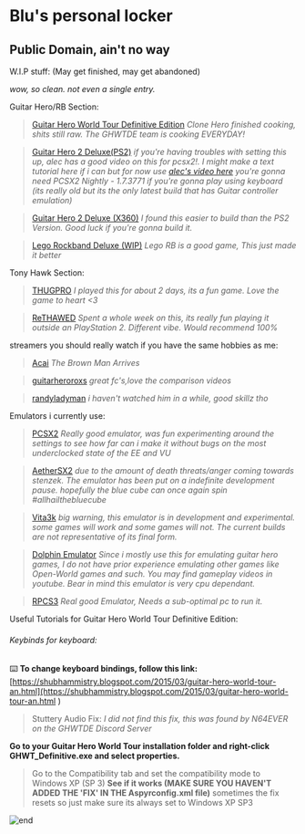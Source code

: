 # Blu's personal locker

## Public Domain, ain't no way




W.I.P stuff: (May get finished, may get abandoned)

*wow, so clean. not even a single entry.*







Guitar Hero/RB Section: 

> [Guitar Hero World Tour Definitive Edition](https://ghwt.de)
*Clone Hero finished cooking, shits still raw. The GHWTDE team is cooking EVERYDAY!*

> [Guitar Hero 2 Deluxe(PS2)](https://github.com/hmxmilohax/Guitar-Hero-II-Deluxe)
> *if you're having troubles with setting this up, alec has a good video on this for pcsx2!. I might make a text tutorial here if i can but for now use [alec's video here](https://www.youtube.com/watch?v=LJ8JIMBVBmE&t=378s)*
> *you're gonna need PCSX2 Nightly - 1.7.3771 if you're gonna play using keyboard (its really old but its the only latest build that has Guitar controller emulation)*

> [Guitar Hero 2 Deluxe (X360)](https://github.com/hmxmilohax/Guitar-Hero-II-Deluxe-360)
*I found this easier to build than the PS2 Version. Good luck if you're gonna build it.*

> [Lego Rockband Deluxe (WIP)](https://github.com/hmxmilohax/lego-rock-band-deluxe) 
*Lego RB is a good game, This just made it better*





Tony Hawk Section: 

> [THUGPRO](http://thugpro.com/)
*I played this for about 2 days, its a fun game. Love the game to heart <3*

> [ReTHAWED](https://rethawed.webflow.io/)
*Spent a whole week on this, its really fun playing it outside an PlayStation 2. Different vibe. Would recommend 100%*





streamers you should really watch if you have the same hobbies as me:

> [Acai](https://www.youtube.com/channel/UC3r2fHMP1OXoKt-FBgwVnOA)
*The Brown Man Arrives*

> [guitarheroroxs](https://m.youtube.com/user/guitarheroROXS)
*great fc's,love the comparison videos*

>[randyladyman](https://www.youtube.com/channel/UCymX7U9bkmXIKYmQEU3DqwA)
*i haven't watched him in a while, good skillz tho*




Emulators i currently use:

> [PCSX2](https://pcsx2.net)
*Really good emulator, was fun experimenting around the settings to see how far can i make it without bugs on the most underclocked state of the EE and VU*

>[AetherSX2](https://www.aethersx2.com/archive/)
*due to the amount of death threats/anger coming towards stenzek. The emulator has been put on a indefinite development pause. hopefully the blue cube can once again spin #allhailthebluecube*

> [Vita3k](https://vita3k.org/)
*big warning, this emulator is in development and experimental. some games will work and some games will not. The current builds are not representative of its final form.*

> [Dolphin Emulator](https://dolphin-emu.org/)
*Since i mostly use this for emulating guitar hero games, I do not have prior experience emulating other games like Open-World games and such. You may find gameplay videos in youtube. Bear in mind this emulator is very cpu dependant.*

> [RPCS3](https://rpcs3.net/)
*Real good Emulator, Needs a sub-optimal pc to run it.*


Useful Tutorials for Guitar Hero World Tour Definitive Edition:

###### Keybinds for keyboard:
⌨️ **To change keyboard bindings, follow this link:** [https://shubhammistry.blogspot.com/2015/03/guitar-hero-world-tour-an.html](https://shubhammistry.blogspot.com/2015/03/guitar-hero-world-tour-an.html
)

>Stuttery Audio Fix: 
*I did not find this fix, this was found by N64EVER on the GHWTDE Discord Server*

**Go to your Guitar Hero World Tour installation folder and right-click GHWT_Definitive.exe and select properties.**

> Go to the Compatibility tab and set the compatibility mode to Windows XP (SP 3) 
**See if it works (MAKE SURE YOU HAVEN'T ADDED THE 'FIX' IN THE Aspyrconfig.xml file)**
sometimes the fix resets so just make sure its always set to Windows XP SP3













![end](https://user-images.githubusercontent.com/75001880/219963755-eeb151d0-b48d-481b-a3b2-fd7b4045d7dd.png)
